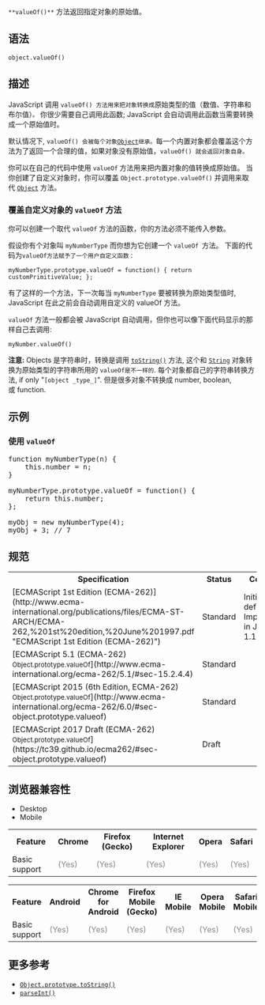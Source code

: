 `**valueOf()**` 方法返回指定对象的原始值。

## 语法

    object.valueOf()

## 描述

JavaScript 调用 `valueOf() 方法用来把对象转换成`原始类型的值（数值、字符串和布尔值）`。` 你很少需要自己调用此函数; JavaScript 会自动调用此函数当需要转换成一个原始值时。

默认情况下, `valueOf() 会被每个对象`[`Object`](/zh-CN/docs/Web/JavaScript/Reference/Global_Objects/Object "Object 构造函数创建一个对象包装（object wrapper）。")`继承。`每一个内置对象都会覆盖这个方法为了返回一个合理的值，如果对象没有原始值，`valueOf() 就会返回对象自身。`

你可以在自己的代码中使用 `valueOf` 方法用来把内置对象的值转换成原始值。 当你创建了自定义对象时，你可以覆盖 `Object.prototype.valueOf()` 并调用来取代 [`Object`](/zh-CN/docs/Web/JavaScript/Reference/Global_Objects/Object "Object 构造函数创建一个对象包装（object wrapper）。") 方法。

### 覆盖自定义对象的 `valueOf` 方法

你可以创建一个取代 `valueOf` 方法的函数，你的方法必须不能传入参数。

假设你有个对象叫 `myNumberType` 而你想为它创建一个 `valueOf `方法。 下面的代码为`valueOf方法赋予了一个用户自定义函数：`

    myNumberType.prototype.valueOf = function() { return customPrimitiveValue; };

有了这样的一个方法，下一次每当 `myNumberType` 要被转换为原始类型值时, JavaScript 在此之前会自动调用自定义的 valueOf 方法。

`valueOf` 方法一般都会被 JavaScript 自动调用，但你也可以像下面代码显示的那样自己去调用:

    myNumber.valueOf()

<div class="note">

**注意:** Objects 是字符串时，转换是调用 [`toString()`](/zh-CN/docs/Web/JavaScript/Reference/Global_Objects/Object/toString "toString() 方法返回一个表示该对象的字符串。") 方法, 这个和 [`String`](/zh-CN/docs/Web/JavaScript/Reference/Global_Objects/String "String 全局对象是用来构造字符串对象或字符序列的构造函数。") 对象转换为原始类型的字符串所用的 `valueOf是不一样的`. 每个对象都自己的字符串转换方法, if only "`[object _type_]`". 但是很多对象不转换成 number, boolean, 或 function.

</div>

## 示例

### 使用 `valueOf`

<pre>function myNumberType(n) {
    this.number = n;
}

myNumberType.prototype.valueOf = function() {
    return this.number;
};

myObj = new myNumberType(4);
myObj + 3; // 7</pre>

## 规范

<table class="standard-table">

<tbody>

<tr>

<th scope="col">Specification</th>

<th scope="col">Status</th>

<th scope="col">Comment</th>

</tr>

<tr>

<td>[ECMAScript 1st Edition (ECMA-262)](http://www.ecma-international.org/publications/files/ECMA-ST-ARCH/ECMA-262,%201st%20edition,%20June%201997.pdf "ECMAScript 1st Edition (ECMA-262)")</td>

<td><span class="spec-Standard">Standard</span></td>

<td>Initial definition. Implemented in JavaScript 1.1.</td>

</tr>

<tr>

<td>[ECMAScript 5.1 (ECMA-262)  
<small lang="zh-CN">Object.prototype.valueOf</small>](http://www.ecma-international.org/ecma-262/5.1/#sec-15.2.4.4)</td>

<td><span class="spec-Standard">Standard</span></td>

<td> </td>

</tr>

<tr>

<td>[ECMAScript 2015 (6th Edition, ECMA-262)  
<small lang="zh-CN">Object.prototype.valueOf</small>](http://www.ecma-international.org/ecma-262/6.0/#sec-object.prototype.valueof)</td>

<td><span class="spec-Standard">Standard</span></td>

<td> </td>

</tr>

<tr>

<td>[ECMAScript 2017 Draft (ECMA-262)  
<small lang="zh-CN">Object.prototype.valueOf</small>](https://tc39.github.io/ecma262/#sec-object.prototype.valueof)</td>

<td><span class="spec-Draft">Draft</span></td>

<td> </td>

</tr>

</tbody>

</table>

## 浏览器兼容性

<div>

<div class="htab"><a name="AutoCompatibilityTable" id="AutoCompatibilityTable"></a>

*   <a>Desktop</a>
*   <a>Mobile</a>

</div>

</div>

<div id="compat-desktop">

<table class="compat-table">

<tbody>

<tr>

<th>Feature</th>

<th>Chrome</th>

<th>Firefox (Gecko)</th>

<th>Internet Explorer</th>

<th>Opera</th>

<th>Safari</th>

</tr>

<tr>

<td>Basic support</td>

<td><span title="Please update this with the earliest version of support." style="color: #888;">(Yes)</span></td>

<td><span title="Please update this with the earliest version of support." style="color: #888;">(Yes)</span></td>

<td><span title="Please update this with the earliest version of support." style="color: #888;">(Yes)</span></td>

<td><span title="Please update this with the earliest version of support." style="color: #888;">(Yes)</span></td>

<td><span title="Please update this with the earliest version of support." style="color: #888;">(Yes)</span></td>

</tr>

</tbody>

</table>

</div>

<div id="compat-mobile">

<table class="compat-table">

<tbody>

<tr>

<th>Feature</th>

<th>Android</th>

<th>Chrome for Android</th>

<th>Firefox Mobile (Gecko)</th>

<th>IE Mobile</th>

<th>Opera Mobile</th>

<th>Safari Mobile</th>

</tr>

<tr>

<td>Basic support</td>

<td><span title="Please update this with the earliest version of support." style="color: #888;">(Yes)</span></td>

<td><span title="Please update this with the earliest version of support." style="color: #888;">(Yes)</span></td>

<td><span title="Please update this with the earliest version of support." style="color: #888;">(Yes)</span></td>

<td><span title="Please update this with the earliest version of support." style="color: #888;">(Yes)</span></td>

<td><span title="Please update this with the earliest version of support." style="color: #888;">(Yes)</span></td>

<td><span title="Please update this with the earliest version of support." style="color: #888;">(Yes)</span></td>

</tr>

</tbody>

</table>

</div>

## 更多参考

*   [`Object.prototype.toString()`](/zh-CN/docs/Web/JavaScript/Reference/Global_Objects/Object/toString "toString() 方法返回一个表示该对象的字符串。")
*   [`parseInt()`](/zh-CN/docs/Web/JavaScript/Reference/Global_Objects/parseInt "概述")